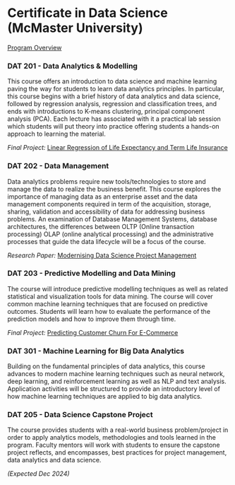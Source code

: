 # Certificate in Data Science (McMaster University)

[Program Overview](https://continuing.mcmaster.ca/programs/tech-data/data-science/)

### DAT 201 - Data Analytics & Modelling

This course offers an introduction to data science and machine learning paving the way for students to learn data analytics principles. In particular, this course begins with a brief history of data analytics and data science, followed by regression analysis, regression and classification trees, and ends with introductions to K-means clustering, principal component analysis (PCA). Each lecture has associated with it a practical lab session which students will put theory into practice offering students a hands-on approach to learning the material.

_Final Project:_ [Linear Regression of Life Expectancy and Term Life Insurance
](https://github.com/straylight77/data-sci-learning/blob/master/dat201/final_report_ColinBowers.pdf)

### DAT 202 - Data Management

Data analytics problems require new tools/technologies to store and manage the data to realize the business benefit. This course explores the importance of managing data as an enterprise asset and the data management components required in term of the acquisition, storage, sharing, validation and accessibility of data for addressing business problems. An examination of Database Management Systems, database architectures, the differences between OLTP (Online transaction processing) OLAP (online analytical processing) and the administrative processes that guide the data lifecycle will be a focus of the course.

_Research Paper:_ [Modernising Data Science Project Management](https://github.com/straylight77/data-sci-learning/blob/master/dat202/paper/Modernising%20Data%20Science%20Project%20Management%20(Colin%20Bowers).pdf)

### DAT 203 - Predictive Modelling and Data Mining

The course will introduce predictive modelling techniques as well as related statistical and visualization tools for data mining. The course will cover common machine learning techniques that are focused on predictive outcomes. Students will learn how to evaluate the performance of the prediction models and how to improve them through time.

_Final Project:_ [Predicting Customer Churn For E-Commerce](https://github.com/straylight77/data-sci-learning/blob/master/dat203/Predicting%20Customer%20Churn%20For%20E-Commerce%20-%20Colin%20Bowers%20(DAT%20203).pdf)

### DAT 301 - Machine Learning for Big Data Analytics

Building on the fundamental principles of data analytics, this course advances to modern machine learning techniques such as neural network, deep learning, and reinforcement learning as well as NLP and text analysis. Application activities will be structured to provide an introductory level of how machine learning techniques are applied to big data analytics.

### DAT 205 - Data Science Capstone Project 

The course provides students with a real-world business problem/project in order to apply analytics models, methodologies and tools learned in the program. Faculty mentors will work with students to ensure the capstone project reflects, and encompasses, best practices for project management, data analytics and data science.

_(Expected Dec 2024)_
